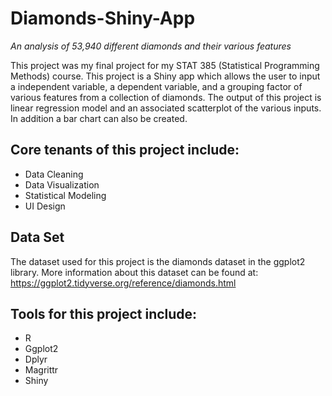# Diamonds-Shiny-App
*An analysis of 53,940 different diamonds and their various features*

This project was my final project for my STAT 385 (Statistical Programming Methods) course. This project is a Shiny app which allows the user to input a independent variable, a dependent variable, and a grouping factor of various features from a collection of diamonds. The output of this project is linear regression model and an associated scatterplot of the various inputs. In addition a bar chart can also be created. 

## Core tenants of this project include:
- Data Cleaning
- Data Visualization
- Statistical Modeling
- UI Design

## Data Set
The dataset used for this project is the diamonds dataset in the ggplot2 library. More information about this dataset can be found at: https://ggplot2.tidyverse.org/reference/diamonds.html

## Tools for this project include:
- R
- Ggplot2
- Dplyr
- Magrittr
- Shiny
